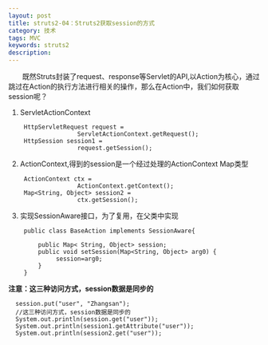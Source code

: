 ```yaml
---
layout: post
title: struts2-04：Struts2获取session的方式
category: 技术
tags: MVC
keywords: struts2
description:
---
```

　　既然Struts封装了request、response等Servlet的API,以Action为核心，通过跳过在Action的执行方法进行相关的操作，那么在Action中，我们如何获取session呢？

1. ServletActionContext

		HttpServletRequest request =
		               ServletActionContext.getRequest();
		HttpSession session1 =
		               request.getSession();

2. ActionContext,得到的session是一个经过处理的ActionContext Map类型

		ActionContext ctx =
		               ActionContext.getContext();
		Map<String, Object> session2 =
		               ctx.getSession();

3. 实现SessionAware接口，为了复用，在父类中实现

		public class BaseAction implements SessionAware{

		    public Map< String, Object> session;
		    public void setSession(Map<String, Object> arg0) {
		         session=arg0;
		    }  
		}

**注意：这三种访问方式，session数据是同步的**

	  session.put("user", "Zhangsan");
	  //这三种访问方式，session数据是同步的
	  System.out.println(session.get("user"));
	  System.out.println(session1.getAttribute("user"));
	  System.out.println(session2.get("user"));

